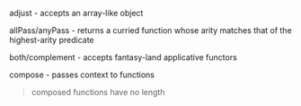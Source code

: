 adjust - accepts an array-like object

allPass/anyPass - returns a curried function whose arity matches that of the highest-arity predicate

both/complement - accepts fantasy-land applicative functors

compose - passes context to functions

> composed functions have no length
